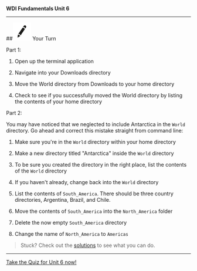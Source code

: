 **WDI Fundamentals Unit 6**

---

##![Your Turn](../assets/exercise.png) Your Turn

Part 1:

1. Open up the terminal application

2. Navigate into your Downloads directory

3. Move the World directory from Downloads to your home directory

4. Check to see if you successfully moved the World directory by listing the contents of your home directory

Part 2:

You may have noticed that we neglected to include Antarctica in the `World` directory. Go ahead and correct this mistake straight from command line:

1. Make sure you're in the `World` directory within your home directory

2. Make a new directory titled "Antarctica" inside the `World` directory

3. To be sure you created the directory in the right place, list the contents of the `World` directory

4. If you haven't already, change back into the `World` directory

5. List the contents of `South_America`. There should be three country directories, Argentina, Brazil, and Chile.

7. Move the contents of `South_America` into the `North_America` folder

8. Delete the now empty `South_America` directory

9. Change the name of `North_America` to `Americas`

> Stuck? Check out the [solutions](https://github.com/generalassembly-studio/fundamentals/blob/master/exercise-solutions.md) to see what you can do.



---

[Take the Quiz for Unit 6 now!](13_quiz.md)
